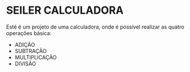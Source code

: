 # SEILER CALCULADORA

<p>Esté é um projeto de uma calculadora, onde é possível realizar as quatro operações básica:</p>
<ul>
    <li>ADIÇÃO</li>
    <li>SUBTRAÇÃO</li>
    <li>MULTIPLICAÇÃO</li>
    <li>DIVISÃO</li>
</ul>